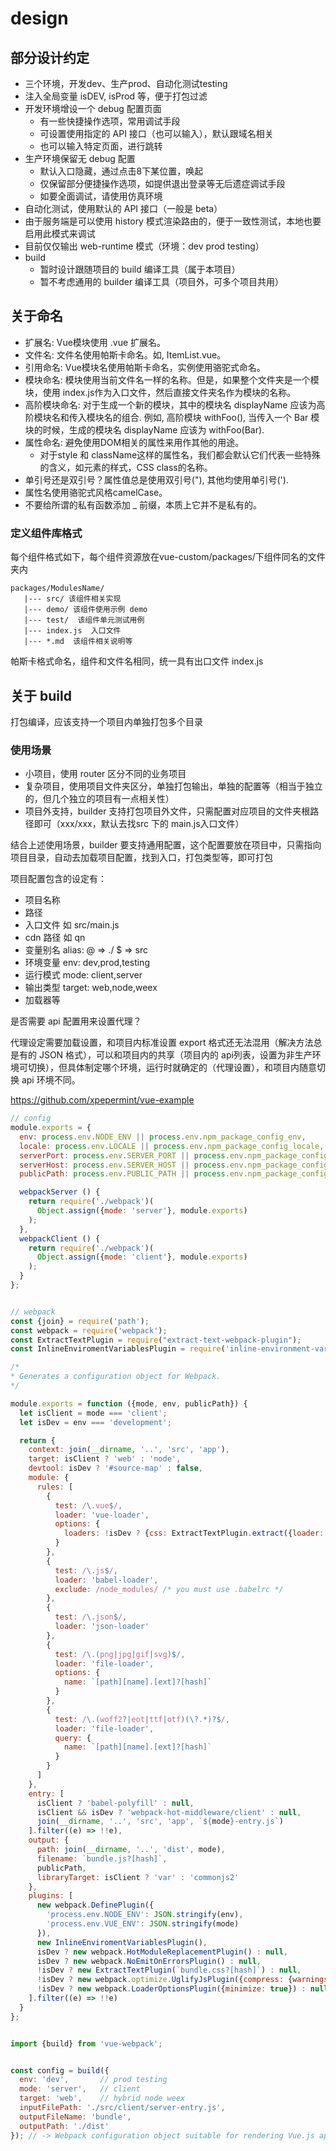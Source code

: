 # design

## 部分设计约定

- 三个环境，开发dev、生产prod、自动化测试testing
- 注入全局变量 isDEV, isProd 等，便于打包过滤
- 开发环境增设一个 debug 配置页面
  - 有一些快捷操作选项，常用调试手段
  - 可设置使用指定的 API 接口（也可以输入），默认跟域名相关
  - 也可以输入特定页面，进行跳转
- 生产环境保留无 debug 配置
  - 默认入口隐藏，通过点击8下某位置，唤起
  - 仅保留部分便捷操作选项，如提供退出登录等无后遗症调试手段
  - 如要全面调试，请使用仿真环境
- 自动化测试，使用默认的 API 接口（一般是 beta）
- 由于服务端是可以使用 history 模式渲染路由的，便于一致性测试，本地也要启用此模式来调试
- 目前仅仅输出 web-runtime 模式（环境：dev prod testing）
- build
  - 暂时设计跟随项目的 build 编译工具（属于本项目）
  - 暂不考虑通用的 builder 编译工具（项目外，可多个项目共用）

## 关于命名

- 扩展名: Vue模块使用 .vue 扩展名。
- 文件名: 文件名使用帕斯卡命名。如, ItemList.vue。
- 引用命名: Vue模块名使用帕斯卡命名，实例使用骆驼式命名。
- 模块命名: 模块使用当前文件名一样的名称。但是，如果整个文件夹是一个模块，使用 index.js作为入口文件，然后直接文件夹名作为模块的名称。
- 高阶模块命名: 对于生成一个新的模块，其中的模块名 displayName 应该为高阶模块名和传入模块名的组合. 例如, 高阶模块 withFoo(), 当传入一个 Bar 模块的时候，生成的模块名 displayName 应该为 withFoo(Bar).
- 属性命名: 避免使用DOM相关的属性来用作其他的用途。
  - 对于style 和 className这样的属性名，我们都会默认它们代表一些特殊的含义，如元素的样式，CSS class的名称。
- 单引号还是双引号？属性值总是使用双引号("), 其他均使用单引号(').
- 属性名使用骆驼式风格camelCase。
- 不要给所谓的私有函数添加 _ 前缀，本质上它并不是私有的。

### 定义组件库格式

每个组件格式如下，每个组件资源放在vue-custom/packages/下组件同名的文件夹内

```
packages/ModulesName/
   |--- src/ 该组件相关实现
   |--- demo/ 该组件使用示例 demo
   |--- test/  该组件单元测试用例
   |--- index.js  入口文件
   |--- *.md  该组件相关说明等
```

帕斯卡格式命名，组件和文件名相同，统一具有出口文件 index.js

## 关于 build

打包编译，应该支持一个项目内单独打包多个目录

### 使用场景

- 小项目，使用 router 区分不同的业务项目
- 复杂项目，使用项目文件夹区分，单独打包输出，单独的配置等（相当于独立的，但几个独立的项目有一点相关性）
- 项目外支持，builder 支持打包项目外文件，只需配置对应项目的文件夹根路径即可（xxx/xxx，默认去找src 下的 main.js入口文件）

结合上述使用场景，builder 要支持通用配置，这个配置要放在项目中，只需指向项目目录，自动去加载项目配置，找到入口，打包类型等，即可打包

项目配置包含的设定有：

- 项目名称
- 路径
- 入口文件 如 src/main.js
- cdn 路径 如 qn
- 变量别名 alias: @ => ./ $ => src
- 环境变量 env: dev,prod,testing
- 运行模式 mode: client,server
- 输出类型 target: web,node,weex
- 加载器等

是否需要 api 配置用来设置代理？

代理设定需要加载设置，和项目内标准设置 export 格式还无法混用（解决方法总是有的 JSON 格式），可以和项目内的共享（项目内的 api列表，设置为非生产环境可切换），但具体制定哪个环境，运行时就确定的（代理设置），和项目内随意切换 api 环境不同。

https://github.com/xpepermint/vue-example

```js
// config
module.exports = {
  env: process.env.NODE_ENV || process.env.npm_package_config_env,
  locale: process.env.LOCALE || process.env.npm_package_config_locale,
  serverPort: process.env.SERVER_PORT || process.env.npm_package_config_serverPort,
  serverHost: process.env.SERVER_HOST || process.env.npm_package_config_serverHost,
  publicPath: process.env.PUBLIC_PATH || process.env.npm_package_config_publicPath,

  webpackServer () {
    return require('./webpack')(
      Object.assign({mode: 'server'}, module.exports)
    );
  },
  webpackClient () {
    return require('./webpack')(
      Object.assign({mode: 'client'}, module.exports)
    );
  }
};


// webpack
const {join} = require('path');
const webpack = require('webpack');
const ExtractTextPlugin = require("extract-text-webpack-plugin");
const InlineEnviromentVariablesPlugin = require('inline-environment-variables-webpack-plugin');

/*
* Generates a configuration object for Webpack.
*/

module.exports = function ({mode, env, publicPath}) {
  let isClient = mode === 'client';
  let isDev = env === 'development';

  return {
    context: join(__dirname, '..', 'src', 'app'),
    target: isClient ? 'web' : 'node',
    devtool: isDev ? '#source-map' : false,
    module: {
      rules: [
        {
          test: /\.vue$/,
          loader: 'vue-loader',
          options: {
            loaders: !isDev ? {css: ExtractTextPlugin.extract({loader: `css-loader`})} : {}
          }
        },
        {
          test: /\.js$/,
          loader: 'babel-loader',
          exclude: /node_modules/ /* you must use .babelrc */
        },
        {
          test: /\.json$/,
          loader: 'json-loader'
        },
        {
          test: /\.(png|jpg|gif|svg)$/,
          loader: 'file-loader',
          options: {
            name: `[path][name].[ext]?[hash]`
          }
        },
        {
          test: /\.(woff2?|eot|ttf|otf)(\?.*)?$/,
          loader: 'file-loader',
          query: {
            name: `[path][name].[ext]?[hash]`
          }
        }
      ]
    },
    entry: [
      isClient ? 'babel-polyfill' : null,
      isClient && isDev ? 'webpack-hot-middleware/client' : null,
      join(__dirname, '..', 'src', 'app', `${mode}-entry.js`)
    ].filter((e) => !!e),
    output: {
      path: join(__dirname, '..', 'dist', mode),
      filename: `bundle.js?[hash]`,
      publicPath,
      libraryTarget: isClient ? 'var' : 'commonjs2'
    },
    plugins: [
      new webpack.DefinePlugin({
        'process.env.NODE_ENV': JSON.stringify(env),
        'process.env.VUE_ENV': JSON.stringify(mode)
      }),
      new InlineEnviromentVariablesPlugin(),
      isDev ? new webpack.HotModuleReplacementPlugin() : null,
      isDev ? new webpack.NoEmitOnErrorsPlugin() : null,
      !isDev ? new ExtractTextPlugin(`bundle.css?[hash]`) : null,
      !isDev ? new webpack.optimize.UglifyJsPlugin({compress: {warnings: false}}) : null,
      !isDev ? new webpack.LoaderOptionsPlugin({minimize: true}) : null
    ].filter((e) => !!e)
  }
};


import {build} from 'vue-webpack';


const config = build({
  env: 'dev',       // prod testing
  mode: 'server',   // client
  target: 'web',    // hybrid node weex
  inputFilePath: './src/client/server-entry.js',
  outputFileName: 'bundle',
  outputPath: './dist'
}); // -> Webpack configuration object suitable for rendering Vue.js applications.
```
